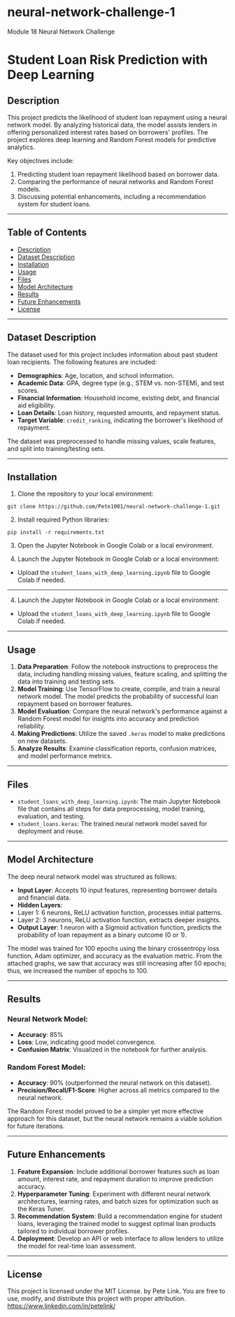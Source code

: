# neural-network-challenge-1
Module 18 Neural Network Challenge

# Student Loan Risk Prediction with Deep Learning

## Description
This project predicts the likelihood of student loan repayment using a neural network model. By analyzing historical data, the model assists lenders in offering personalized interest rates based on borrowers' profiles. The project explores deep learning and Random Forest models for predictive analytics.

Key objectives include:
1. Predicting student loan repayment likelihood based on borrower data.
2. Comparing the performance of neural networks and Random Forest models.
3. Discussing potential enhancements, including a recommendation system for student loans.

---

## Table of Contents
- [Description](#description)
- [Dataset Description](#dataset-description)
- [Installation](#installation)
- [Usage](#usage)
- [Files](#files)
- [Model Architecture](#model-architecture)
- [Results](#results)
- [Future Enhancements](#future-enhancements)
- [License](#license)

---

## Dataset Description
The dataset used for this project includes information about past student loan recipients. The following features are included:
- **Demographics**: Age, location, and school information.
- **Academic Data**: GPA, degree type (e.g., STEM vs. non-STEM), and test scores.
- **Financial Information**: Household income, existing debt, and financial aid eligibility.
- **Loan Details**: Loan history, requested amounts, and repayment status.
- **Target Variable**: `credit_ranking`, indicating the borrower's likelihood of repayment.

The dataset was preprocessed to handle missing values, scale features, and split into training/testing sets.

---

## Installation
1. Clone the repository to your local environment:

`git clone https://github.com/Pete1001/neural-network-challenge-1.git`

2. Install required Python libraries:

`pip install -r requirements.txt`

3. Open the Jupyter Notebook in Google Colab or a local environment.

4. Launch the Jupyter Notebook in Google Colab or a local environment:
- Upload the `student_loans_with_deep_learning.ipynb` file to Google Colab if needed.

---

4. Launch the Jupyter Notebook in Google Colab or a local environment:
- Upload the `student_loans_with_deep_learning.ipynb` file to Google Colab if needed.

---

## Usage
1. **Data Preparation**: Follow the notebook instructions to preprocess the data, including handling missing values, feature scaling, and splitting the data into training and testing sets.
2. **Model Training**: Use TensorFlow to create, compile, and train a neural network model. The model predicts the probability of successful loan repayment based on borrower features.
3. **Model Evaluation**: Compare the neural network's performance against a Random Forest model for insights into accuracy and prediction reliability.
4. **Making Predictions**: Utilize the saved `.keras` model to make predictions on new datasets.
5. **Analyze Results**: Examine classification reports, confusion matrices, and model performance metrics.

---

## Files
- `student_loans_with_deep_learning.ipynb`: The main Jupyter Notebook file that contains all steps for data preprocessing, model training, evaluation, and testing.
- `student_loans.keras`: The trained neural network model saved for deployment and reuse.

---

## Model Architecture
The deep neural network model was structured as follows:
- **Input Layer**: Accepts 10 input features, representing borrower details and financial data.
- **Hidden Layers**:
- Layer 1: 6 neurons, ReLU activation function, processes initial patterns.
- Layer 2: 3 neurons, ReLU activation function, extracts deeper insights.
- **Output Layer**: 1 neuron with a Sigmoid activation function, predicts the probability of loan repayment as a binary outcome (0 or 1).

The model was trained for 100 epochs using the binary crossentropy loss function, Adam optimizer, and accuracy as the evaluation metric.
From the attached graphs, we saw that accuracy was still increasing after 50 epochs; thus, we increased the number of epochs to 100.

---

## Results
### Neural Network Model:
- **Accuracy**: 85%
- **Loss**: Low, indicating good model convergence.
- **Confusion Matrix**: Visualized in the notebook for further analysis.

### Random Forest Model:
- **Accuracy**: 90% (outperformed the neural network on this dataset).
- **Precision/Recall/F1-Score**: Higher across all metrics compared to the neural network.

The Random Forest model proved to be a simpler yet more effective approach for this dataset, but the neural network remains a viable solution for future iterations.

---

## Future Enhancements
1. **Feature Expansion**: Include additional borrower features such as loan amount, interest rate, and repayment duration to improve prediction accuracy.
2. **Hyperparameter Tuning**: Experiment with different neural network architectures, learning rates, and batch sizes for optimization such as the Keras Tuner.
3. **Recommendation System**: Build a recommendation engine for student loans, leveraging the trained model to suggest optimal loan products tailored to individual borrower profiles.
4. **Deployment**: Develop an API or web interface to allow lenders to utilize the model for real-time loan assessment.

---

## License
This project is licensed under the MIT License. by Pete Link. You are free to use, modify, and distribute this project with proper attribution.
https://www.linkedin.com/in/petelink/